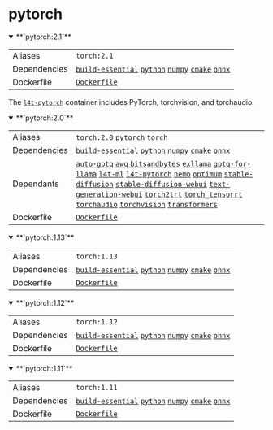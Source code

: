 # pytorch

<details open>
<summary>**`pytorch:2.1`**</summary>

|            |            |
|------------|------------|
| Aliases | `torch:2.1` |
| Dependencies | [`build-essential`](/packages/build-essential) [`python`](/packages/python) [`numpy`](/packages/numpy) [`cmake`](/packages/cmake/cmake_pip) [`onnx`](/packages/onnx) |
| Dockerfile | [`Dockerfile`](Dockerfile) |

The [`l4t-pytorch`](/packages/l4t/l4t-pytorch) container includes PyTorch, torchvision, and torchaudio.

</details>
<details open>
<summary>**`pytorch:2.0`**</summary>

|            |            |
|------------|------------|
| Aliases | `torch:2.0` `pytorch` `torch` |
| Dependencies | [`build-essential`](/packages/build-essential) [`python`](/packages/python) [`numpy`](/packages/numpy) [`cmake`](/packages/cmake/cmake_pip) [`onnx`](/packages/onnx) |
| Dependants | [`auto-gptq`](/packages/llm/auto-gptq) [`awq`](/packages/llm/awq) [`bitsandbytes`](/packages/llm/bitsandbytes) [`exllama`](/packages/llm/exllama) [`gptq-for-llama`](/packages/llm/gptq-for-llama) [`l4t-ml`](/packages/l4t/l4t-ml) [`l4t-pytorch`](/packages/l4t/l4t-pytorch) [`nemo`](/packages/nemo) [`optimum`](/packages/llm/optimum) [`stable-diffusion`](/packages/diffusion/stable-diffusion) [`stable-diffusion-webui`](/packages/diffusion/stable-diffusion-webui) [`text-generation-webui`](/packages/llm/text-generation-webui) [`torch2trt`](/packages/pytorch/torch2trt) [`torch_tensorrt`](/packages/pytorch/torch_tensorrt) [`torchaudio`](/packages/pytorch/torchaudio) [`torchvision`](/packages/pytorch/torchvision) [`transformers`](/packages/llm/transformers) |
| Dockerfile | [`Dockerfile`](Dockerfile) |
</details>
<details open>
<summary>**`pytorch:1.13`**</summary>

|            |            |
|------------|------------|
| Aliases | `torch:1.13` |
| Dependencies | [`build-essential`](/packages/build-essential) [`python`](/packages/python) [`numpy`](/packages/numpy) [`cmake`](/packages/cmake/cmake_pip) [`onnx`](/packages/onnx) |
| Dockerfile | [`Dockerfile`](Dockerfile) |
</details>
<details open>
<summary>**`pytorch:1.12`**</summary>

|            |            |
|------------|------------|
| Aliases | `torch:1.12` |
| Dependencies | [`build-essential`](/packages/build-essential) [`python`](/packages/python) [`numpy`](/packages/numpy) [`cmake`](/packages/cmake/cmake_pip) [`onnx`](/packages/onnx) |
| Dockerfile | [`Dockerfile`](Dockerfile) |
</details>
<details open>
<summary>**`pytorch:1.11`**</summary>

|            |            |
|------------|------------|
| Aliases | `torch:1.11` |
| Dependencies | [`build-essential`](/packages/build-essential) [`python`](/packages/python) [`numpy`](/packages/numpy) [`cmake`](/packages/cmake/cmake_pip) [`onnx`](/packages/onnx) |
| Dockerfile | [`Dockerfile`](Dockerfile) |
</details>
